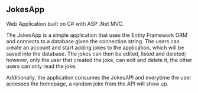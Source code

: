 ## JokesApp

Web Application built on C# with ASP .Net MVC.

The JokesApp is a simple application that uses the Entity Framework ORM and connects to a database given the connection string. The users can create an account and start adding jokes to the application, which will be saved into the database. The jokes can then be edited, listed and deleted; however, only the user that created the joke, can edit and delete it, the other users can only read the joke. 

Additionally, the application consumes the JokesAPI and everytime the user accesses the homepage, a random joke from the API will show up.